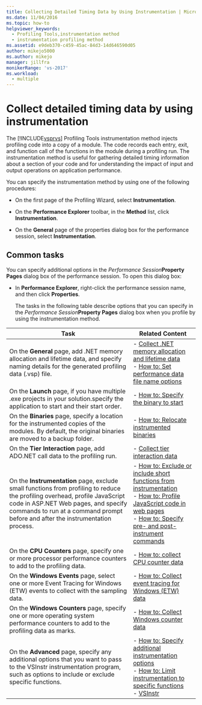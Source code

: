 ```yaml
---
title: Collecting Detailed Timing Data by Using Instrumentation | Microsoft Docs
ms.date: 11/04/2016
ms.topic: how-to
helpviewer_keywords: 
  - Profiling Tools,instrumentation method
  - instrumentation profiling method
ms.assetid: e9deb370-c459-45ac-84d3-14d646590d05
author: mikejo5000
ms.author: mikejo
manager: jillfra
monikerRange: 'vs-2017'
ms.workload: 
  - multiple
---
```

# Collect detailed timing data by using instrumentation
The [!INCLUDE[vsprvs](../code-quality/includes/vsprvs_md.md)] Profiling Tools instrumentation method injects profiling code into a copy of a module. The code records each entry, exit, and function call of the functions in the module during a profiling run. The instrumentation method is useful for gathering detailed timing information about a section of your code and for understanding the impact of input and output operations on application performance.

 You can specify the instrumentation method by using one of the following procedures:

- On the first page of the Profiling Wizard, select **Instrumentation**.

- On the **Performance Explorer** toolbar, in the **Method** list, click **Instrumentation**.

- On the **General** page of the properties dialog box for the performance session, select **Instrumentation**.

## Common tasks
 You can specify additional options in the _Performance Session_**Property Pages** dialog box of the performance session. To open this dialog box:

- In **Performance Explorer**, right-click the performance session name, and then click **Properties**.

  The tasks in the following table describe options that you can specify in the _Performance Session_**Property Pages** dialog box when you profile by using the instrumentation method.

|Task|Related Content|
|----------|---------------------|
|On the **General** page, add .NET memory allocation and lifetime data, and specify naming details for the generated profiling data (.vsp) file.|-   [Collect .NET memory allocation and lifetime data](../profiling/collecting-dotnet-memory-allocation-and-lifetime-data.md)<br />-   [How to: Set performance data file name options](../profiling/how-to-set-performance-data-file-name-options.md)|
|On the **Launch** page, if you have multiple .exe projects in your solution.specify the application to start and their start order.|-   [How to: Specify the binary to start](../profiling/how-to-specify-the-binary-to-start.md)|
|On the **Binaries** page, specify a location for the instrumented copies of the modules. By default, the original binaries are moved to a backup folder.|-   [How to: Relocate instrumented binaries](../profiling/how-to-relocate-instrumented-binaries.md)|
|On the **Tier Interaction** page, add ADO.NET call data to the profiling run.|-   [Collect tier interaction data](../profiling/collecting-tier-interaction-data.md)|
|On the **Instrumentation** page, exclude small functions from profiling to reduce the profiling overhead, profile JavaScript code in ASP.NET Web pages, and specify commands to run at a command prompt before and after the instrumentation process.|-   [How to: Exclude or include short functions from instrumentation](../profiling/how-to-exclude-or-include-short-functions-from-instrumentation.md)<br />-   [How to: Profile JavaScript code in web pages](../profiling/how-to-profile-javascript-code-in-web-pages.md)<br />-   [How to: Specify pre- and post-instrument commands](../profiling/how-to-specify-pre-and-post-instrument-commands.md)|
|On the **CPU Counters** page, specify one or more processor performance counters to add to the profiling data.|-   [How to: collect CPU counter data](../profiling/how-to-collect-cpu-counter-data.md)|
|On the **Windows Events** page, select one or more Event Tracing for Windows (ETW) events to collect with the sampling data.|-   [How to: Collect event tracing for Windows (ETW) data](../profiling/how-to-collect-event-tracing-for-windows-etw-data.md)|
|On the **Windows Counters** page, specify one or more operating system performance counters to add to the profiling data as marks.|-   [How to: Collect Windows counter data](../profiling/how-to-collect-windows-counter-data.md)|
|On the **Advanced** page, specify any additional options that you want to pass to the VSInstr instrumentation program, such as options to include or exclude specific functions.|-   [How to: Specify additional instrumentation options](../profiling/how-to-specify-additional-instrumentation-options.md)<br />-   [How to: Limit instrumentation to specific functions](../profiling/how-to-limit-instrumentation-to-specific-functions.md)<br />-   [VSInstr](../profiling/vsinstr.md)|
